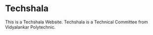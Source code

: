 # Techshala

This is a Techshala Website. Techshala is a Technical Committee from Vidyalankar Polytechnic.